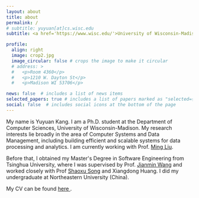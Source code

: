 ```yaml
---
layout: about
title: about
permalink: /
# subtitle: yuyuan[at]cs.wisc.edu
subtitle: <a href='https://www.wisc.edu/'>University of Wisconsin-Madison</a>

profile:
  align: right
  image: crop2.jpg
  image_circular: false # crops the image to make it circular
  # address: >
  #   <p>Room 4360</p>
  #   <p>1210 W. Dayton St</p>
  #   <p>Madison WI 53706</p>

news: false  # includes a list of news items
selected_papers: true # includes a list of papers marked as "selected={true}"
social: false  # includes social icons at the bottom of the page
---
```


<!-- Write your biography here. Tell the world about yourself. Link to your favorite [subreddit](http://reddit.com). You can put a picture in, too. The code is already in, just name your picture `prof_pic.jpg` and put it in the `img/` folder.

Put your address / P.O. box / other info right below your picture. You can also disable any these elements by editing `profile` property of the YAML header of your `_pages/about.md`. Edit `_bibliography/papers.bib` and Jekyll will render your [publications page](/al-folio/publications/) automatically.

Link to your social media connections, too. This theme is set up to use [Font Awesome icons](http://fortawesome.github.io/Font-Awesome/) and [Academicons](https://jpswalsh.github.io/academicons/), like the ones below. Add your Facebook, Twitter, LinkedIn, Google Scholar, or just disable all of them. -->


My name is Yuyuan Kang. I am a Ph.D. student at the Department of Computer Sciences, University of Wisconsin-Madison. My research interests lie broadly in the area of Computer Systems and Data Management, including building efficient and scalable systems for data processing and analytics. I am currently working with Prof. [Ming Liu](https://pages.cs.wisc.edu/~mgliu/).

Before that, I obtained my Master's Degree in Software Engineering from Tsinghua University, where I was supervised by Prof. [Jianmin Wang](https://www.thss.tsinghua.edu.cn/en/faculty/jianminwang.htm) and worked closely with Prof [Shaoxu Song](https://sxsong.github.io/) and Xiangdong Huang. I did my undergraduate at Northeastern University (China).


My CV can be found <a href="{{ YuyuanKang-CV.pdf | prepend: 'assets/pdf/YuyuanKang-CV.pdf' | relative_url}}" target="_blank" rel="noopener noreferrer" > here </a>.